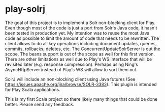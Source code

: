 play-solrj
===============

The goal of this project is to implement a Solr non-blocking client for Play. Even though most of the code is just a port
from Solr's Java code, it hasn't been tested in production yet. My intention was to reuse the most Java code as possible
to limit the amount of code that needs to be rewritten. The client allows to do all key operations including document updates,
queries, commits, rollbacks, deletes, etc. The ConcurrentUpdateSolrServer is out the scope. The beans support is out of the
scope as well for this first version. There are other limitations as well due to Play's WS interface that will be
revisited later (e.g. response compression). Perhaps using Ning's AsyncHttpServer instead of Play's WS will allow to sort
them out.

SolrJ will include an non-blocking client using Java futures (See https://issues.apache.org/jira/browse/SOLR-3383). This
plugin is intended for Play Scala applications.

This is my first Scala project so there likely many things that could be done better. Please send any feedback.


